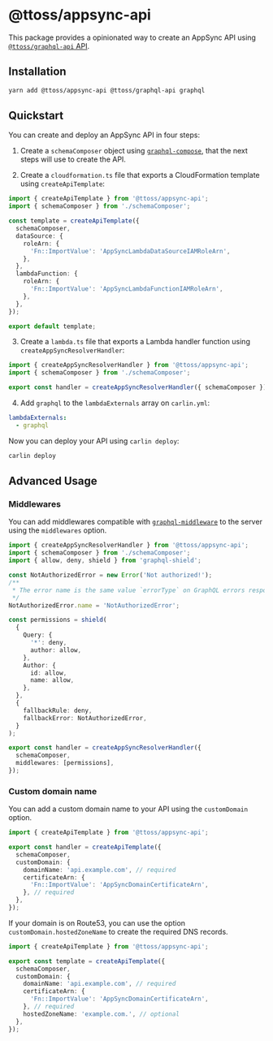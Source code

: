 # @ttoss/appsync-api

This package provides a opinionated way to create an AppSync API using [`@ttoss/graphql-api` API](./graphql-api/).

## Installation

```bash
yarn add @ttoss/appsync-api @ttoss/graphql-api graphql
```

## Quickstart

You can create and deploy an AppSync API in four steps:

1. Create a `schemaComposer` object using [`graphql-compose`](https://graphql-compose.github.io/docs/intro/quick-start.html), that the next steps will use to create the API.

2. Create a `cloudformation.ts` file that exports a CloudFormation template using `createApiTemplate`:

```typescript
import { createApiTemplate } from '@ttoss/appsync-api';
import { schemaComposer } from './schemaComposer';

const template = createApiTemplate({
  schemaComposer,
  dataSource: {
    roleArn: {
      'Fn::ImportValue': 'AppSyncLambdaDataSourceIAMRoleArn',
    },
  },
  lambdaFunction: {
    roleArn: {
      'Fn::ImportValue': 'AppSyncLambdaFunctionIAMRoleArn',
    },
  },
});

export default template;
```

3. Create a `lambda.ts` file that exports a Lambda handler function using `createAppSyncResolverHandler`:

```typescript
import { createAppSyncResolverHandler } from '@ttoss/appsync-api';
import { schemaComposer } from './schemaComposer';

export const handler = createAppSyncResolverHandler({ schemaComposer });
```

4. Add `graphql` to the `lambdaExternals` array on `carlin.yml`:

```yml
lambdaExternals:
  - graphql
```

Now you can deploy your API using `carlin deploy`:

```bash
carlin deploy
```

## Advanced Usage

### Middlewares

You can add middlewares compatible with [`graphql-middleware`](https://github.com/dimatill/graphql-middleware) to the server using the `middlewares` option.

```ts
import { createAppSyncResolverHandler } from '@ttoss/appsync-api';
import { schemaComposer } from './schemaComposer';
import { allow, deny, shield } from 'graphql-shield';

const NotAuthorizedError = new Error('Not authorized!');
/**
 * The error name is the same value `errorType` on GraphQL errors response.
 */
NotAuthorizedError.name = 'NotAuthorizedError';

const permissions = shield(
  {
    Query: {
      '*': deny,
      author: allow,
    },
    Author: {
      id: allow,
      name: allow,
    },
  },
  {
    fallbackRule: deny,
    fallbackError: NotAuthorizedError,
  }
);

export const handler = createAppSyncResolverHandler({
  schemaComposer,
  middlewares: [permissions],
});
```

### Custom domain name

You can add a custom domain name to your API using the `customDomain` option.

```ts
import { createApiTemplate } from '@ttoss/appsync-api';

export const handler = createApiTemplate({
  schemaComposer,
  customDomain: {
    domainName: 'api.example.com', // required
    certificateArn: {
      'Fn::ImportValue': 'AppSyncDomainCertificateArn',
    }, // required
  },
});
```

If your domain is on Route53, you can use the option `customDomain.hostedZoneName` to create the required DNS records.

```ts
import { createApiTemplate } from '@ttoss/appsync-api';

export const template = createApiTemplate({
  schemaComposer,
  customDomain: {
    domainName: 'api.example.com', // required
    certificateArn: {
      'Fn::ImportValue': 'AppSyncDomainCertificateArn',
    }, // required
    hostedZoneName: 'example.com.', // optional
  },
});
```
